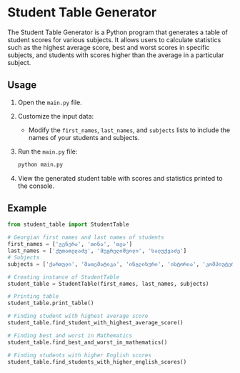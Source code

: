 # Student Table Generator

The Student Table Generator is a Python program that generates a table of student scores for various subjects. It allows users to calculate statistics such as the highest average score, best and worst scores in specific subjects, and students with scores higher than the average in a particular subject.


## Usage

1. Open the `main.py` file.

2. Customize the input data:
   - Modify the `first_names`, `last_names`, and `subjects` lists to include the names of your students and subjects.
   
3. Run the `main.py` file:

    ```bash
    python main.py
    ```

4. View the generated student table with scores and statistics printed to the console.

## Example

```python
from student_table import StudentTable

# Georgian first names and last names of students
first_names = ['ვენერა', 'თინა', 'თეა']
last_names = ['ქუთათელაძე', 'მეგრელიშვილი', 'სალუქვაძე']
# Subjects
subjects = ['ქართული', 'მათემატიკა', 'ინგლისური', 'ისტორია', 'კომპიუტერული მეცნიერება']

# Creating instance of StudentTable
student_table = StudentTable(first_names, last_names, subjects)

# Printing table
student_table.print_table()

# Finding student with highest average score
student_table.find_student_with_highest_average_score()

# Finding best and worst in Mathematics
student_table.find_best_and_worst_in_mathematics()

# Finding students with higher English scores
student_table.find_students_with_higher_english_scores()
